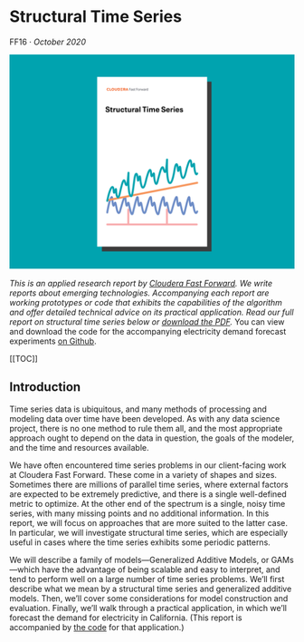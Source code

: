 # Structural Time Series

FF16 &middot; _October 2020_

![Structural Time-Series report cover](figures/ff16-cover-splash.png)

_This is an applied research report by <a href="https://www.cloudera.com/products/fast-forward-labs-research.html">Cloudera Fast Forward</a>.
We write reports about emerging technologies.
Accompanying each report are working prototypes or code that exhibits the capabilities of the algorithm and offer detailed technical advice on its practical application.
Read our full report on structural time series below or <a href="/FF16-Structural_Time_Series-Cloudera_Fast_Forward.pdf" target="_blank" id="report-pdf-download">download the PDF</a>._ You can view and download the code for the accompanying electricity demand forecast experiments <a href="https://github.com/fastforwardlabs/structural-time-series" target="_blank">on Github</a>.

[[TOC]]

## Introduction

Time series data is ubiquitous, and many methods of processing and modeling data over time have been developed.
As with any data science project, there is no one method to rule them all, and the most appropriate approach ought to depend on the data in question, the goals of the modeler, and the time and resources available.

We have often encountered time series problems in our client-facing work at Cloudera Fast Forward.
These come in a variety of shapes and sizes.
Sometimes there are millions of parallel time series, where external factors are expected to be extremely predictive, and there is a single well-defined metric to optimize.
At the other end of the spectrum is a single, noisy time series, with many missing points and no additional information.
In this report, we will focus on approaches that are more suited to the latter case.
In particular, we will investigate structural time series, which are especially useful in cases where the time series exhibits some periodic patterns.

We will describe a family of models—Generalized Additive Models, or GAMs—which have the advantage of being scalable and easy to interpret, and tend to perform well on a large number of time series problems.
We’ll first describe what we mean by a structural time series and generalized additive models.
Then, we’ll cover some considerations for model construction and evaluation.
Finally, we’ll walk through a practical application, in which we’ll forecast the demand for electricity in California.
(This report is accompanied by [the code](https://github.com/fastforwardlabs/structural-time-series) for that application.)
